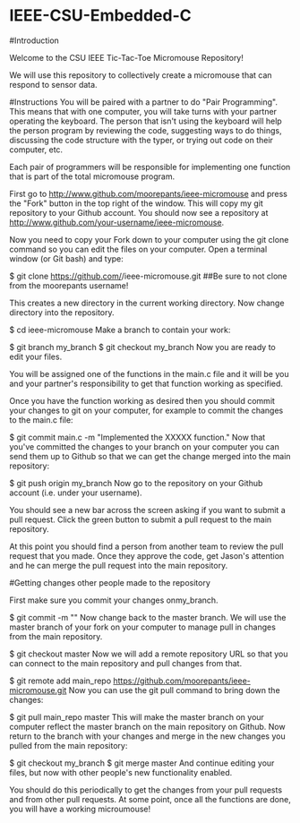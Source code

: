 IEEE-CSU-Embedded-C
===================
#Introduction

Welcome to the CSU IEEE Tic-Tac-Toe Micromouse Repository!

We will use this repository to collectively create a micromouse that can respond to sensor data.

#Instructions
You will be paired with a partner to do "Pair Programming". This means that with one computer, you will take turns with your partner operating the keyboard. The person that isn't using the keyboard will help the person program by reviewing the code, suggesting ways to do things, discussing the code structure with the typer, or trying out code on their computer, etc.

Each pair of programmers will be responsible for implementing one function that is part of the total micromouse program.

First go to http://www.github.com/moorepants/ieee-micromouse and press the "Fork" button in the top right of the window. This will copy my git repository to your Github account. You should now see a repository at http://www.github.com/your-username/ieee-micromouse.

Now you need to copy your Fork down to your computer using the git clone command so you can edit the files on your computer. Open a terminal window (or Git bash) and type:

$ git clone https://github.com/<your-username>/ieee-micromouse.git
##Be sure to not clone from the moorepants username!

This creates a new directory in the current working directory. Now change directory into the repository.

$ cd ieee-micromouse
Make a branch to contain your work:

$ git branch my_branch
$ git checkout my_branch
Now you are ready to edit your files.

You will be assigned one of the functions in the main.c file and it will be you and your partner's responsibility to get that function working as specified.

Once you have the function working as desired then you should commit your changes to git on your computer, for example to commit the changes to the main.c file:

$ git commit main.c -m "Implemented the XXXXX function."
Now that you've committed the changes to your branch on your computer you can send them up to Github so that we can get the change merged into the main repository:

$ git push origin my_branch
Now go to the repository on your Github account (i.e. under your username).

You should see a new bar across the screen asking if you want to submit a pull request. Click the green button to submit a pull request to the main repository.

At this point you should find a person from another team to review the pull request that you made. Once they approve the code, get Jason's attention and he can merge the pull request into the main repository.

#Getting changes other people made to the repository

First make sure you commit your changes onmy_branch.

$ git commit <filename> -m "<type a message>"
Now change back to the master branch. We will use the master branch of your fork on your computer to manage pull in changes from the main repository.

$ git checkout master
Now we will add a remote repository URL so that you can connect to the main repository and pull changes from that.

$ git remote add main_repo https://github.com/moorepants/ieee-micromouse.git
Now you can use the git pull command to bring down the changes:

$ git pull main_repo master
This will make the master branch on your computer reflect the master branch on the main repository on Github. Now return to the branch with your changes and merge in the new changes you pulled from the main repository:

$ git checkout my_branch
$ git merge master
And continue editing your files, but now with other people's new functionality enabled.

You should do this periodically to get the changes from your pull requests and from other pull requests. At some point, once all the functions are done, you will have a working microumouse!
